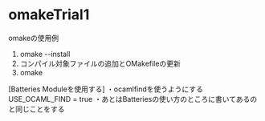 omakeTrial1
===========

omakeの使用例

1. omake --install
2. コンパイル対象ファイルの追加とOMakefileの更新
3. omake


[Batteries Moduleを使用する]
・ocamlfindを使うようにする
USE_OCAML_FIND = true
・あとはBatteriesの使い方のところに書いてあるのと同じことをする

